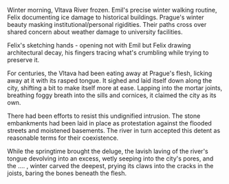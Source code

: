 Winter morning, Vltava River frozen. Emil's precise winter walking routine, Felix documenting ice damage to historical buildings. Prague's winter beauty masking institutional/personal rigidities. Their paths cross over shared concern about weather damage to university facilities.


Felix's sketching hands - opening not with Emil but Felix drawing architectural decay, his fingers tracing what's crumbling while trying to preserve it.


For centuries, the Vltava had been eating away at Prague's flesh, licking away at it with its rasped tongue. It sighed and laid itself down along the city, shifting a bit to make itself more at ease. Lapping into the mortar joints, breathing foggy breath into the sills and cornices, it claimed the city as its own. 

There had been efforts to resist this undignified intrusion. The stone embankments had been laid in place as protestation against the flooded streets and moistened basements. The river in turn accepted this detent as reasonable terms for their coexistence. 

While the springtime brought the deluge, the lavish laving of the river's tongue devolving into an excess, wetly seeping into the city's pores, and the .... , winter carved the deepest, prying its claws into the cracks in the joists, baring the bones beneath the flesh. 
